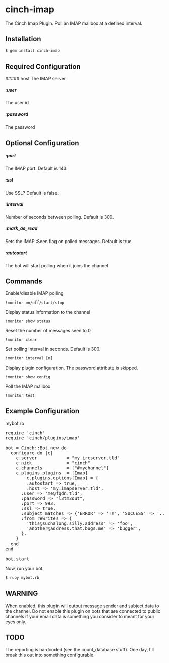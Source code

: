 cinch-imap
==========

The Cinch Imap Plugin. Poll an IMAP mailbox at a defined interval.

Installation
------------

```bash
$ gem install cinch-imap
```

Required Configuration
----------------------

#####:host
The IMAP server
##### :user
The user id
##### :password
The password

Optional Configuration
----------------------

##### :port
The IMAP port. Default is 143.
##### :ssl
Use SSL? Default is false.
##### :interval
Number of seconds between polling. Default is 300.
##### :mark_as_read
Sets the IMAP :Seen flag on polled messages. Default is true.
##### :autostart
The bot will start polling when it joins the channel

Commands
--------

Enable/disable IMAP polling

    !monitor on/off/start/stop

Display status information to the channel

    !monitor show status

Reset the number of messages seen to 0

    !monitor clear

Set polling interval in seconds. Default is 300.

    !monitor interval [n]

Display plugin configuration. The password attribute is skipped.

    !monitor show config

Poll the IMAP mailbox

    !monitor test

Example Configuration
---------------------

mybot.rb

<pre >
require 'cinch'
require 'cinch/plugins/imap'

bot = Cinch::Bot.new do
  configure do |c|
    c.server           = "my.ircserver.tld"
    c.nick             = "cinch"
    c.channels         = ["#mychannel"]
    c.plugins.plugins  = [Imap]
 		c.plugins.options[Imap] = {
    	:autostart => true,
   		:host => 'my.imapserver.tld',
      :user => 'me@fqdn.tld',
      :password => "l3tm3out",
      :port => 993,
      :ssl => true,
      :subject_matches => {'ERROR' => '!!', 'SUCCESS' => '..'},
      :from_rewrites => {
        'this@suchalong.silly.address' => 'foo',
        'another@address.that.bugs.me' => 'bugger',
      },	
    }
  end
end

bot.start
</pre>

Now, run your bot.

```bash
$ ruby mybot.rb
```

WARNING
-------

When enabled, this plugin will output message sender and subject data to the
channel. Do not enable this plugin on bots that are connected to public
channels if your email data is something you consider to meant for your
eyes only.

TODO
----

The reporting is hardcoded (see the count_database stuff). One day, I'll
break this out into something configurable.
